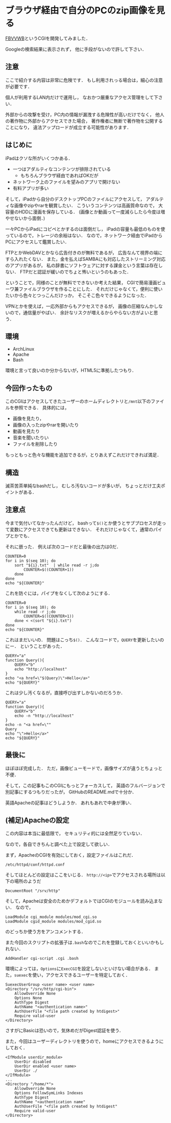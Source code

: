 ブラウザ経由で自分のPCのzip画像を見る
===============

[FBVVWB](https://github.com/GuiltyCat/fbvvwb)というCGIを開発してみました．

Googleの検索結果に表示されず，
他に手段がないので許して下さい．

注意
--------

ここで紹介する内容は非常に危険です．
もし利用されっる場合は，細心の注意が必要です．

個人が利用するLAN内だけで運用し，
なおかつ厳重なアクセス管理をして下さい．

外部からの攻撃を受け，PC内の情報が漏洩する危険性が高いだけでなく，
他人の著作物に外部からアクセスできた場合，
著作権者に無断で著作物を公開することになり，
違法アップロードが成立する可能性があります．

はじめに
-------------

iPadはクソな所がいくつかある．

- 一つはアダルティなコンテンツが排除されている
	- もちろんブラウザ経由であればOKだが
- ネットワーク上のファイルを望みのアプリで開けない
- 有料アプリが多い

そして，iPadから自分のデスクトップPCのファイルにアクセスして，
アダルティな画像やzipやrarを観賞したい．
こういうコンテンツは高画質命なので，
大容量のHDDに漫画を保存している．
(画像とか動画って一度減らしたら今度は増やせないから面倒．)

一々PCからiPadにコピペとかするのは面倒だし，
iPadの容量も最低のものを使っているので，トレージの余裕はない．
なので，ネットワーク経由でiPadからPCにアクセスして鑑賞したい．

FTPとかWebDAVとかなら広告付きのが無料であるが，
広告なんて視界の端にすら入れたくない．
また，金を払えばSAMBAにも対応したストリーミング対応のアプリがあるが，
私の辞書にソフトウェアに対する課金という言葉は存在しない．
FTPだと認証が緩いのでちょと怖いというのもあった．

ということで，同様のことが無料でできないか考えた結果，
CGIで簡易漫画ビューワ兼ファイルブラウザを作ることにした．
それだけじゃなくて，便利に使いたいから色々とつっこんだけっか，
そこそこ色々できるようになった．

VPNとかを使えば，一応外部からもアクセスできるが，
画像の圧縮なんかしないので，通信量がやばい．
余計なリスクが増えるからやらない方がよいと思う．


環境
---

- ArchLinux
- Apache
- Bash

環境と言って良いのか分からないが，HTML5に準拠したつもり．


今回作ったもの
------------

このCGIはアクセスしてきたユーザーのホームディレクトリと`/mnt`以下のファイルを参照できる．
具体的には，

- 画像を見たり，
- 画像の入ったzipやrarを開いたり
- 動画を見たり
- 音楽を聞いたりい
- ファイルを削除したり

もっともっと色々な機能を追加できるが，とりあえずこれだけできれば満足．

構造
-------------

滅茶苦茶単純なbashだし，
むしろ汚ないコードが多いが，
ちょっとだけ工夫ポイントがある．

注意点
------

今まで気付いてなかったんだけど，
bashって`$()`とか使うとサブプロセスが走って変数にアクセスできても更新はできない．
それだけじゃなくて，通常のパイプとかでも．

それに嵌った．
例えば次のコードだと最後の出力は$0$だ．

```
COUNTER=0
for i in $(seq 10); do
	sort "${i}.txt"  | while read -r j;do
		COUNTER=$((COUNTER+1))
	done
done
echo "${COUNTER}"
```

これを防ぐには，パイプをなくして次のようにする．

```
COUNTER=0
for i in $(seq 10); do
	while read -r j;do
		COUNTER=$((COUNTER+1))
	done < <(sort "${i}.txt")
done
echo "${COUNTER}"
```

これはまだいいの．
問題はこっち`$()`．
こんなコードで，`QUERY`を更新したいのにー．
ということがあった．

```
QUERY="a"
function Query(){
	QUERY="b"
	echo "http://localhost"
}
echo "<a href=\"$(Query)\">Hello</a>"
echo "${QUERY}"
```

これは少し汚くなるが，直接呼び出すしかないのだろうか．

```
QUERY="a"
function Query(){
	QUERY="b"
	echo -n "http://localhost"
}
echo -n "<a href=\""
Query
echo "\">Hello</a>"
echo "${QUERY}"
```


最後に
------------

ほぼほぼ完成した．
ただ，画像ビューモードで，画像サイズが違うとちょっと不便．

そして，この記事もこのCGIにもっとフォーカスして，
英語のフルバージョンで別記事にするつもりだったが，
GitHubのREADME.mdで十分か．

英語Apacheの記事はどうしようか．
あれもあれで中身が薄い．

(補足)Apacheの設定
---------------

この内容は本当に最低限で，
セキュリティ的には全然足りていない．

なので，各自できちんと調べた上で設定して欲しい．

	
まず，ApacheのCGIを有効にしておく，設定ファイルはこれだ．

```
/etc/httpd/conf/httpd.conf
```

そしてほとんどの設定はここをいじる．
`http://<ip>`でアクセスされる場所は以下の場所のようだ

```
DocumentRoot "/srv/http"
```

そして，Apacheは安全のためかデフォルトではCGIのモジュールを読み込まない．
なので，

```
LoadModule cgi_module modules/mod_cgi.so
LoadModule cgid_module modules/mod_cgid.so
```

のどっちか使う方をアンコメントする．

また今回のスクリプトの拡張子は`.bash`なのでこれを登録しておくといいかもしれない．

```
AddHandler cgi-script .cgi .bash
```

環境によっては，`Options`に`ExecCGI`を設定しないといけない場合がある．
また，`suexec`を使い，アクセスできるユーザーを特定しておく．

```
SuexecUserGroup <user name> <user name>
<Directory "/srv/http/cgi-bin">
	AllowOverride None
	Options None
	AuthType Digest
	AuthName "<authentication name>"
	AuthUserFile "<file path created by htdigest>"
	Require valid-user
</Directory>
```

さすがにBasicは恐いので，気休めだがDigest認証を使う．

また，今回はユーザーディレクトリを使うので，homeにアクセスできるようにしておく．

```
<IfModule userdir_module>
    UserDir disabled
    UserDir enabled <user name>
    UserDir ./
</IfModule>
...
<Directory "/home/*">
    AllowOverride None
    Options FollowSymLinks Indexes
    AuthType Digest
    AuthName "<authentication name"
    AuthUserFile "<file path created by htdigest"
    Require valid-user
</Directory>
```

